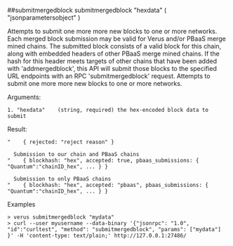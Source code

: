 ##submitmergedblock
submitmergedblock "hexdata" ( "jsonparametersobject" )

Attempts to submit one more more new blocks to one or more networks.
Each merged block submission may be valid for Verus and/or PBaaS merge mined chains.
The submitted block consists of a valid block for this chain, along with embedded headers of other PBaaS merge mined chains.
If the hash for this header meets targets of other chains that have been added with 'addmergedblock', this API will
submit those blocks to the specified URL endpoints with an RPC 'submitmergedblock' request.
Attempts to submit one more more new blocks to one or more networks.

Arguments:
```
1. "hexdata"    (string, required) the hex-encoded block data to submit

```
Result:
```
"    { rejected: "reject reason" }

  Submission to our chain and PBaaS chains
"    { blockhash: "hex", accepted: true, pbaas_submissions: { "Quantum":"chainID_hex", ... } }

  Submission to only PBaaS chains
"    { blockhash: "hex", accepted: "pbaas", pbaas_submissions: { "Quantum":"chainID_hex", ... } }

```
Examples
```
> verus submitmergedblock "mydata"
> curl --user myusername --data-binary '{"jsonrpc": "1.0", "id":"curltest", "method": "submitmergedblock", "params": ["mydata"] }' -H 'content-type: text/plain;' http://127.0.0.1:27486/

```
